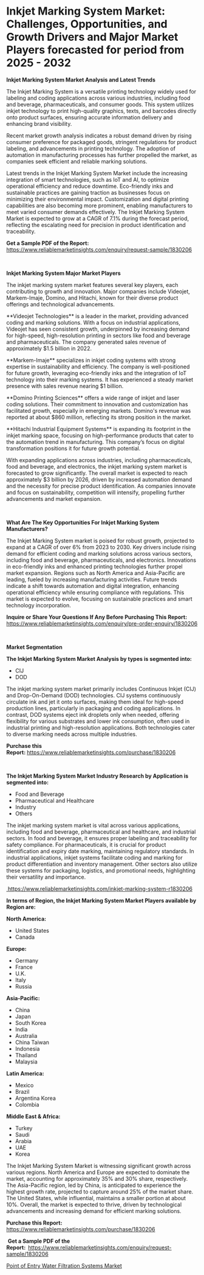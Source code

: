 <p><h1>Inkjet Marking System Market: Challenges, Opportunities, and Growth Drivers and Major Market Players forecasted for period from 2025 - 2032</h1></p><p><strong>Inkjet Marking System Market Analysis and Latest Trends</strong></p>
<p><p>The Inkjet Marking System is a versatile printing technology widely used for labeling and coding applications across various industries, including food and beverage, pharmaceuticals, and consumer goods. This system utilizes inkjet technology to print high-quality graphics, texts, and barcodes directly onto product surfaces, ensuring accurate information delivery and enhancing brand visibility. </p><p>Recent market growth analysis indicates a robust demand driven by rising consumer preference for packaged goods, stringent regulations for product labeling, and advancements in printing technology. The adoption of automation in manufacturing processes has further propelled the market, as companies seek efficient and reliable marking solutions.</p><p>Latest trends in the Inkjet Marking System Market include the increasing integration of smart technologies, such as IoT and AI, to optimize operational efficiency and reduce downtime. Eco-friendly inks and sustainable practices are gaining traction as businesses focus on minimizing their environmental impact. Customization and digital printing capabilities are also becoming more prominent, enabling manufacturers to meet varied consumer demands effectively. The Inkjet Marking System Market is expected to grow at a CAGR of 7.1% during the forecast period, reflecting the escalating need for precision in product identification and traceability.</p></p>
<p><strong>Get a Sample PDF of the Report:&nbsp;</strong> <a href="https://www.reliablemarketinsights.com/enquiry/request-sample/1830206?utm_campaign=2733&utm_medium=2&utm_source=Github&utm_content=ia&utm_term=23022025&utm_id=inkjet-marking-system">https://www.reliablemarketinsights.com/enquiry/request-sample/1830206</a></p>
<p>&nbsp;</p>
<p><strong>Inkjet Marking System Major Market Players</strong></p>
<p><p>The inkjet marking system market features several key players, each contributing to growth and innovation. Major companies include Videojet, Markem-Imaje, Domino, and Hitachi, known for their diverse product offerings and technological advancements.</p><p>**Videojet Technologies** is a leader in the market, providing advanced coding and marking solutions. With a focus on industrial applications, Videojet has seen consistent growth, underpinned by increasing demand for high-speed, high-resolution printing in sectors like food and beverage and pharmaceuticals. The company generated sales revenue of approximately $1.5 billion in 2022.</p><p>**Markem-Imaje** specializes in inkjet coding systems with strong expertise in sustainability and efficiency. The company is well-positioned for future growth, leveraging eco-friendly inks and the integration of IoT technology into their marking systems. It has experienced a steady market presence with sales revenue nearing $1 billion.</p><p>**Domino Printing Sciences** offers a wide range of inkjet and laser coding solutions. Their commitment to innovation and customization has facilitated growth, especially in emerging markets. Domino's revenue was reported at about $860 million, reflecting its strong position in the market.</p><p>**Hitachi Industrial Equipment Systems** is expanding its footprint in the inkjet marking space, focusing on high-performance products that cater to the automation trend in manufacturing. This company’s focus on digital transformation positions it for future growth potential.</p><p>With expanding applications across industries, including pharmaceuticals, food and beverage, and electronics, the inkjet marking system market is forecasted to grow significantly. The overall market is expected to reach approximately $3 billion by 2026, driven by increased automation demand and the necessity for precise product identification. As companies innovate and focus on sustainability, competition will intensify, propelling further advancements and market expansion.</p></p>
<p>&nbsp;</p>
<p><strong>What Are The Key Opportunities For Inkjet Marking System Manufacturers?</strong></p>
<p><p>The Inkjet Marking System market is poised for robust growth, projected to expand at a CAGR of over 6% from 2023 to 2030. Key drivers include rising demand for efficient coding and marking solutions across various sectors, including food and beverage, pharmaceuticals, and electronics. Innovations in eco-friendly inks and enhanced printing technologies further propel market expansion. Regions such as North America and Asia-Pacific are leading, fueled by increasing manufacturing activities. Future trends indicate a shift towards automation and digital integration, enhancing operational efficiency while ensuring compliance with regulations. This market is expected to evolve, focusing on sustainable practices and smart technology incorporation.</p></p>
<p><strong>Inquire or Share Your Questions If Any Before Purchasing This Report:</strong> <a href="https://www.reliablemarketinsights.com/enquiry/pre-order-enquiry/1830206?utm_campaign=2733&utm_medium=2&utm_source=Github&utm_content=ia&utm_term=23022025&utm_id=inkjet-marking-system">https://www.reliablemarketinsights.com/enquiry/pre-order-enquiry/1830206</a></p>
<p>&nbsp;</p>
<p><strong>Market Segmentation</strong></p>
<p><strong>The Inkjet Marking System Market Analysis by types is segmented into:</strong></p>
<p><ul><li>CIJ</li><li>DOD</li></ul></p>
<p><p>The inkjet marking system market primarily includes Continuous Inkjet (CIJ) and Drop-On-Demand (DOD) technologies. CIJ systems continuously circulate ink and jet it onto surfaces, making them ideal for high-speed production lines, particularly in packaging and coding applications. In contrast, DOD systems eject ink droplets only when needed, offering flexibility for various substrates and lower ink consumption, often used in industrial printing and high-resolution applications. Both technologies cater to diverse marking needs across multiple industries.</p></p>
<p><strong>Purchase this Report:&nbsp;</strong><a href="https://www.reliablemarketinsights.com/purchase/1830206?utm_campaign=2733&utm_medium=2&utm_source=Github&utm_content=ia&utm_term=23022025&utm_id=inkjet-marking-system">https://www.reliablemarketinsights.com/purchase/1830206</a></p>
<p>&nbsp;</p>
<p><strong>The Inkjet Marking System Market Industry Research by Application is segmented into:</strong></p>
<p><ul><li>Food and Beverage</li><li>Pharmaceutical and Healthcare</li><li>Industry</li><li>Others</li></ul></p>
<p><p>The inkjet marking system market is vital across various applications, including food and beverage, pharmaceutical and healthcare, and industrial sectors. In food and beverage, it ensures proper labeling and traceability for safety compliance. For pharmaceuticals, it is crucial for product identification and expiry date marking, maintaining regulatory standards. In industrial applications, inkjet systems facilitate coding and marking for product differentiation and inventory management. Other sectors also utilize these systems for packaging, logistics, and promotional needs, highlighting their versatility and importance.</p></p>
<p><a href="https://www.reliablemarketinsights.com/inkjet-marking-system-r1830206?utm_campaign=2733&utm_medium=2&utm_source=Github&utm_content=ia&utm_term=23022025&utm_id=inkjet-marking-system">&nbsp;https://www.reliablemarketinsights.com/inkjet-marking-system-r1830206</a></p>
<p><strong>In terms of Region, the Inkjet Marking System Market Players available by Region are:</strong></p>
<p>
    <p> <strong> North America: </strong>
        <ul>
            <li>United States</li>
            <li>Canada</li>
        </ul>
        </p> 
    <p> <strong> Europe: </strong>
        <ul>
            <li>Germany</li>
            <li>France</li>
            <li>U.K.</li>
            <li>Italy</li>
            <li>Russia</li>
        </ul>
        </p> 
    <p> <strong> Asia-Pacific: </strong>
        <ul>
            <li>China</li>
            <li>Japan</li>
            <li>South Korea</li>
            <li>India</li>
            <li>Australia</li>
            <li>China Taiwan</li>
            <li>Indonesia</li>
            <li>Thailand</li>
            <li>Malaysia</li>
        </ul>
        </p> 
    <p> <strong> Latin America: </strong>
        <ul>
            <li>Mexico</li>
            <li>Brazil</li>
            <li>Argentina Korea</li>
            <li>Colombia</li>
        </ul>
        </p> 
    <p> <strong> Middle East & Africa: </strong>
        <ul>
            <li>Turkey</li>
            <li>Saudi</li>
            <li>Arabia</li>
            <li>UAE</li>
            <li>Korea</li>
        </ul>
    </p>
    </p>
<p><p>The Inkjet Marking System Market is witnessing significant growth across various regions. North America and Europe are expected to dominate the market, accounting for approximately 35% and 30% share, respectively. The Asia-Pacific region, led by China, is anticipated to experience the highest growth rate, projected to capture around 25% of the market share. The United States, while influential, maintains a smaller portion at about 10%. Overall, the market is expected to thrive, driven by technological advancements and increasing demand for efficient marking solutions.</p></p>
<p><strong>Purchase this Report: </strong><a href="https://www.reliablemarketinsights.com/purchase/1830206?utm_campaign=2733&utm_medium=2&utm_source=Github&utm_content=ia&utm_term=23022025&utm_id=inkjet-marking-system">https://www.reliablemarketinsights.com/purchase/1830206</a></p>
<p>&nbsp;<strong>Get a Sample PDF of the Report:&nbsp;&nbsp;</strong><a href="https://www.reliablemarketinsights.com/enquiry/request-sample/1830206?utm_campaign=2733&utm_medium=2&utm_source=Github&utm_content=ia&utm_term=23022025&utm_id=inkjet-marking-system">https://www.reliablemarketinsights.com/enquiry/request-sample/1830206</a></p>
<p><strong></strong></p>
<p><p><a href="https://github.com/lashaunm5st/Market-Research-Report-List-1/blob/main/point-of-entry-water-filtration-systems-market.md?utm_campaign=2733&utm_medium=2&utm_source=Github&utm_content=ia&utm_term=23022025&utm_id=inkjet-marking-system">Point of Entry Water Filtration Systems Market</a></p></p>